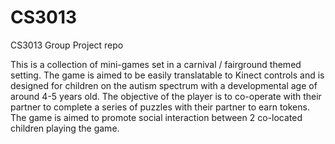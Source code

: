 # CS3013
CS3013 Group Project repo

This is a collection of mini-games set in a carnival / fairground themed setting. The game is aimed to be easily translatable to Kinect controls and is designed for children on the autism spectrum with a developmental age of around 4-5 years old.
The objective of the player is to co-operate with their partner to complete a series of puzzles with their partner to earn tokens. The game is aimed to promote social interaction between 2 co-located children playing the game.
